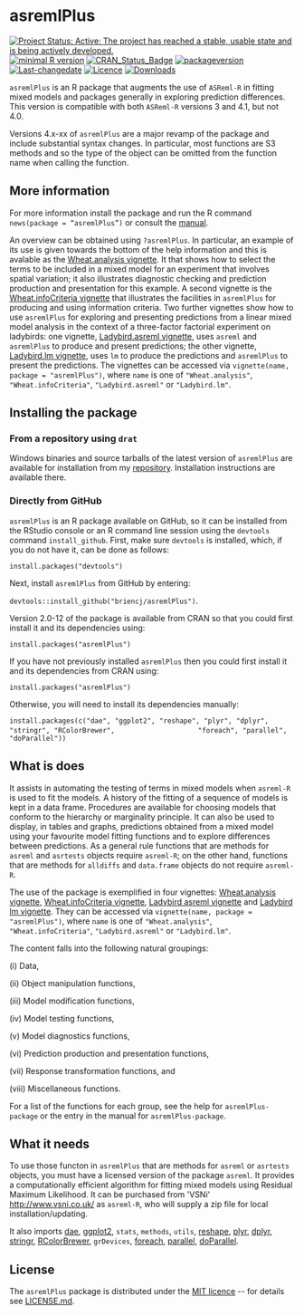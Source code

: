 # asremlPlus

[![Project Status: Active:  The project has reached a stable, usable state and is being actively developed.](http://www.repostatus.org/badges/latest/active.svg)](http://www.repostatus.org/#active)
[![minimal R version](https://img.shields.io/badge/R%3E%3D-2.10.0-6666ff.svg)](https://cran.r-project.org/)
[![CRAN_Status_Badge](http://www.r-pkg.org/badges/version/asremlPlus)](https://cran.r-project.org/package=asremlPlus)
[![packageversion](https://img.shields.io/badge/Package%20version-4.3--31-orange.svg?style=flat-square)](/commits/master)
[![Last-changedate](https://img.shields.io/badge/last%20change-2021--12--06-yellowgreen.svg)](/commits/master)
[![Licence](https://img.shields.io/github/license/mashape/apistatus.svg)](http://choosealicense.com/licenses/mit/)
[![Downloads](https://cranlogs.r-pkg.org/badges/last-week/asremlPlus)](commits/master)


`asremlPlus` is an R package that augments the use of `ASReml-R` in fitting mixed models and packages generally in exploring prediction differences. This version is compatible with both `ASReml-R` versions 3 and 4.1, but not 4.0.

Versions 4.x-xx of `asremlPlus` are a major revamp of the package and include substantial syntax changes. In particular, most functions are S3 methods and so the type of the object can be omitted from the function name when calling the function.  

## More information

For more information install the package and run the R command `news(package = “asremlPlus”)` or consult the [manual](./vignettes/asremlPlus-manual.pdf). 

An overview can be obtained using `?asremlPlus`. In particular, an example of its use is given towards the bottom of the help information and this is avalable as the [Wheat.analysis vignette](./vignettes/Wheat.analysis.pdf). It that shows how to select the terms to be included in a mixed model for an experiment that involves spatial variation; it also illustrates diagnostic checking and prediction production and presentation for this example. A second vignette is the [Wheat.infoCriteria vignette](./vignettes/Wheat.infoCriteria.pdf) that illustrates the facilities in `asremlPlus` for producing and using information criteria. Two further vignettes show how to use `asremlPlus` for exploring and presenting predictions from a linear mixed model analysis in the context of a three-factor factorial experiment on ladybirds: one vignette, [Ladybird.asreml vignette](./vignettes/Ladybird.asreml.pdf), uses `asreml` and `asremlPlus` to produce and present  predictions; the other vignette, [Ladybird.lm vignette](./vignettes/Ladybird.asreml.pdf), uses `lm` to produce the predictions and `asremlPlus` to present the predictions. The vignettes can be accessed via `vignette(name, package = "asremlPlus")`, where `name` is one of `"Wheat.analysis"`, `"Wheat.infoCriteria"`, `"Ladybird.asreml"` or `"Ladybird.lm"`.

## Installing the package

### From a repository using `drat`

Windows binaries and source tarballs of the latest version of `asremlPlus` are available for installation from my [repository](http://chris.brien.name/rpackages). Installation instructions are available there.

### Directly from  GitHub

`asremlPlus` is an R package available on GitHub, so it can be installed from the RStudio console or an R command line session using the `devtools` command `install_github`. First, make sure `devtools` is installed, which, if you do not have it, can be done as follows:

`install.packages("devtools")`

Next, install `asremlPlus` from GitHub by entering:

`devtools::install_github("briencj/asremlPlus")`.

Version 2.0-12 of the package is available from CRAN so that you could first install it and its dependencies using:

`install.packages("asremlPlus")`

If you have not previously installed `asremlPlus` then you could first install it and its dependencies from CRAN using:

`install.packages("asremlPlus")`

Otherwise, you will need to install its dependencies manually:

`install.packages(c("dae", "ggplot2", "reshape", "plyr", "dplyr", "stringr", "RColorBrewer", `
`                   "foreach", "parallel", "doParallel"))`

## What is does

It assists in automating the testing of terms in mixed models when `asreml-R` is used 
to fit the models. A history of the fitting of a sequence of models is kept in a data frame. 
Procedures are available for choosing models that conform to the hierarchy or marginality principle. It can also be used to display, in tables and graphs, predictions obtained from a mixed model using your favourite model fitting functions and to explore differences between predictions. As a general rule functions that are methods for `asreml` and `asrtests` objects require `asreml-R`; on the other hand, functions that are methods for `alldiffs` and `data.frame` objects do not require `asreml-R`.

The use of the package is exemplified in four vignettes: [Wheat.analysis vignette](./vignettes/Wheat.analysis.pdf), [Wheat.infoCriteria vignette](./vignettes/Wheat.infoCriteria.pdf), [Ladybird asreml vignette](./vignettes/Ladybird.asreml.pdf) and [Ladybird lm vignette](./vignettes/Ladybird.asreml.pdf). They can be accessed via `vignette(name, package = "asremlPlus")`, where `name` is one of `"Wheat.analysis"`, `"Wheat.infoCriteria"`, `"Ladybird.asreml"` or `"Ladybird.lm"`.

The content falls into the following natural groupings: 

(i) Data, 

(ii) Object manipulation functions, 

(iii) Model modification functions, 

(iv) Model testing functions, 

(v) Model diagnostics functions, 

(vi) Prediction production and presentation functions, 

(vii) Response transformation functions, and 

(viii) Miscellaneous functions. 

For a list of the functions for each group, see the help for `asremlPlus-package` or the entry in the manual for `asremlPlus-package`.  
  
## What it needs  
  
To use those functon in `asremlPlus` that are methods for `asreml` or `asrtests` objects, you must have a licensed version of the package `asreml`. It provides a computationally efficient algorithm for fitting mixed models using Residual Maximum Likelihood. It can be purchased from 'VSNi' <http://www.vsni.co.uk/> as `asreml-R`, who will supply a zip file for local installation/updating.
  
  It also imports [dae](<https://CRAN.R-project.org/package=dae>), [ggplot2](<https://CRAN.R-project.org/package=ggplot2>), `stats`, `methods`, `utils`, [reshape](<https://CRAN.R-project.org/package=reshape>), [plyr](<https://CRAN.R-project.org/package=plyr>), [dplyr](<https://CRAN.R-project.org/package=dplyr>), [stringr](<https://CRAN.R-project.org/package=stringr>), [RColorBrewer](<https://CRAN.R-project.org/package=RColorBrewer>), `grDevices`, 
[foreach](<https://CRAN.R-project.org/package=foreach>), [parallel](<https://CRAN.R-project.org/package=parallel>), [doParallel](<https://CRAN.R-project.org/package=doParallel>).

## License

The `asremlPlus` package is distributed under the [MIT licence](<https://opensource.org/licenses/MIT>) -- for details see [LICENSE.md](https://github.com/briencj/asremlPlus/blob/master/LICENSE.md).
